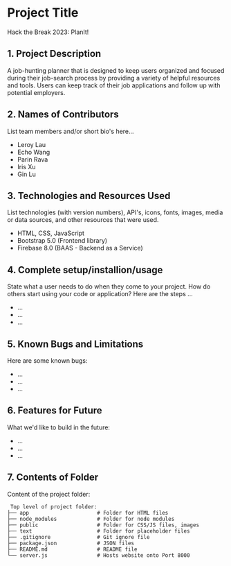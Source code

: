 # Project Title
Hack the Break 2023: PlanIt!

## 1. Project Description
A job-hunting planner that is designed to keep users organized and focused during their job-search process by providing a variety of helpful resources and tools. Users can keep track of their job applications and follow up with potential employers.

## 2. Names of Contributors
List team members and/or short bio's here... 
* Leroy Lau
* Echo Wang
* Parin Rava
* Iris Xu
* Gin Lu
	
## 3. Technologies and Resources Used
List technologies (with version numbers), API's, icons, fonts, images, media or data sources, and other resources that were used.
* HTML, CSS, JavaScript
* Bootstrap 5.0 (Frontend library)
* Firebase 8.0 (BAAS - Backend as a Service)

## 4. Complete setup/installion/usage
State what a user needs to do when they come to your project.  How do others start using your code or application?
Here are the steps ...
* ...
* ...
* ...

## 5. Known Bugs and Limitations
Here are some known bugs:
* ...
* ...
* ...

## 6. Features for Future
What we'd like to build in the future:
* ...
* ...
* ...
	
## 7. Contents of Folder
Content of the project folder:

```
 Top level of project folder: 
├── app                      # Folder for HTML files
├── node_modules             # Folder for node modules
├── public                   # Folder for CSS/JS files, images
├── text                     # Folder for placeholder files
├── .gitignore               # Git ignore file
├── package.json             # JSON files
├── README.md                # README file
└── server.js                # Hosts website onto Port 8000

```


